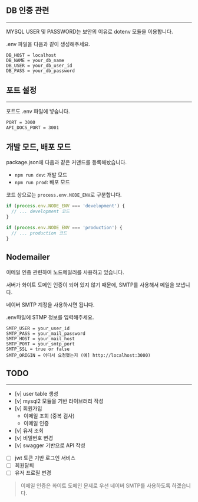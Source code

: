 ## DB 인증 관련

---

MYSQL USER 및 PASSWORD는 보안의 이유로 dotenv 모듈을 이용합니다.

.env 파일을 다음과 같이 생성해주세요.

```
DB_HOST = localhost
DB_NAME = your_db_name
DB_USER = your_db_user_id
DB_PASS = your_db_password
```

## 포트 설정

---

포트도 .env 파일에 넣습니다.

```
PORT = 3000
API_DOCS_PORT = 3001
```

## 개발 모드, 배포 모드

package.json에 다음과 같은 커맨드를 등록해놨습니다.

- `npm run dev`: 개발 모드
- `npm run prod`: 배포 모드

코드 상으로는 `process.env.NODE_ENV`로 구분합니다.

```javascript
if (process.env.NODE_ENV === 'development') {
  // ... development 코드
}

if (process.env.NODE_ENV === 'production') {
  // ... production 코드
}
```

## Nodemailer

이메일 인증 관련하여 노드메일러를 사용하고 있습니다.

서버가 화이트 도메인 인증이 되어 있지 않기 때문에, SMTP를 사용해서 메일을 보냅니다.

네이버 SMTP 계정을 사용하시면 됩니다.

.env파일에 STMP 정보를 입력해주세요.

```
SMTP_USER = your_user_id
SMTP_PASS = your_mail_password
SMTP_HOST = your_mail_host
SMTP_PORT = your_smtp_port
SMTP_SSL = true or false
SMTP_ORIGIN = 어디서 요청했는지 (예] http://localhost:3000)
```

## TODO

---

- [v] user table 생성
- [v] mysql2 모듈을 기반 라이브러리 작성
- [v] 회원가입
  - 이메일 조회 (중복 검사)
  - 이메일 인증
- [v] 유저 조회
- [v] 비밀번호 변경
- [v] swagger 기반으로 API 작성
- [ ] jwt 토큰 기반 로그인 서비스
- [ ] 회원탈퇴
- [ ] 유저 프로필 변경

> 이메일 인증은 화이트 도메인 문제로 우선 네이버 SMTP를 사용하도록 하겠습니다.
